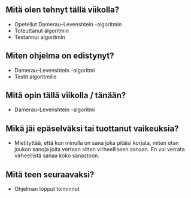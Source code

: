 ## Mitä olen tehnyt tällä viikolla?
* Opetellut Damerau–Levenshtein -algoritmin
* Toteuttanut algoritmin 
* Testannut algoritmin

## Miten ohjelma on edistynyt?
* Damerau–Levenshtein -algoritmi
* Testit algoritmille

## Mitä opin tällä viikolla / tänään?
* Damerau–Levenshtein -algoritmi

## Mikä jäi epäselväksi tai tuottanut vaikeuksia?
* Mietityttää, että kun minulla on sana joka pitäisi korjata, miten otan joukon sanoja joita vertaan sitten virheelliseen sanaan. En voi verrata virheellistä sanaa koko sanastoon.

## Mitä teen seuraavaksi?
* Ohjelman lopput toiminnot

